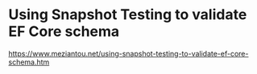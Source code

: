 # Using Snapshot Testing to validate EF Core schema

https://www.meziantou.net/using-snapshot-testing-to-validate-ef-core-schema.htm